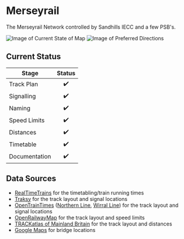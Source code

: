 # Merseyrail
The Merseyrail Network controlled by Sandhills IECC and a few PSB's.

![Image of Current State of Map](Images/GB-Merseyrail-Railway.bmp)
![Image of Preferred Directions](Images/GB-Merseyrail-Railway-Preferred-Directions.bmp)

## Current Status

| Stage         | Status        |
| ------------- |:-------------:|
| Track Plan     | :heavy_check_mark: |
| Signalling      | :heavy_check_mark:      |
| Naming | :heavy_check_mark:      |
| Speed Limits | :heavy_check_mark: |
| Distances | :heavy_check_mark: |
| Timetable | :heavy_check_mark: |
| Documentation | :heavy_check_mark: |


## Data Sources

- [RealTimeTrains](http://realtimetrains.co.uk) for the timetabling/train running times
- [Traksy](https://traksy.uk/live/M+40+LVRPLCH) for the track layout and signal locations
- [OpenTrainTimes](https://www.opentraintimes.com/maps) ([Northern Line](https://www.opentraintimes.com/maps/signalling/northern), [Wirral Line](https://www.opentraintimes.com/maps/signalling/wirral)) for the track layout and signal locations
- [OpenRailwayMap](https://www.openrailwaymap.org/) for the track layout and speed limits
- [TRACKatlas of Mainland Britain](https://www.platform5.com/Catalogue/Maps-Atlases-Track-Diagrams/TRACKatlas-of-Mainland-Britain-3rd-Edition-NEW-5TA03) for the track layout and distances
- [Google Maps](https://www.google.com/maps/@53.3806712,-2.9671059,15246m/data=!3m1!1e3) for bridge locations
